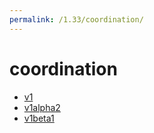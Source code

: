 ```yaml
---
permalink: /1.33/coordination/
---
```


# coordination



* [v1](v1/index.md)
* [v1alpha2](v1alpha2/index.md)
* [v1beta1](v1beta1/index.md)